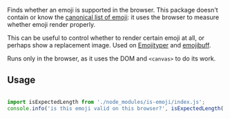 Finds whether an emoji is supported in the browser.
This package doesn't contain or know the [canonical list of emoji](https://www.unicode.org/Public/emoji/11.0/emoji-test.txt): it uses the browser to measure whether emoji render properly.

This can be useful to control whether to render certain emoji at all, or perhaps show a replacement image.
Used on [Emojityper](https://emojityper.com) and [emojibuff](https://emojibuff.com).

Runs only in the browser, as it uses the DOM and `<canvas>` to do its work.

## Usage

```js

import isExpectedLength from './node_modules/is-emoji/index.js';
console.info('is this emoji valid on this browser?', isExpectedLength('👨‍👩‍👧‍👦'));

```
